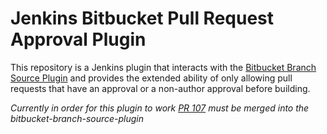 # Jenkins Bitbucket Pull Request Approval Plugin

This repository is a Jenkins plugin that interacts with the [Bitbucket Branch Source Plugin](https://github.com/jenkinsci/bitbucket-branch-source-plugin)
and provides the extended ability of only allowing pull requests that have an approval or a non-author approval before building.

*Currently in order for this plugin to work [PR 107](https://github.com/jenkinsci/bitbucket-branch-source-plugin/pull/107#issuecomment-373196132) must be merged into the bitbucket-branch-source-plugin*
